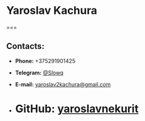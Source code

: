 # Yaroslav Kachura

===

## Contacts:

- **Phone:** +375291901425

* **Telegram:** [@Slowq](https://t.me/Slowq)

- **E-mail:** [yaroslav2kachura@gmail.com](yaroslav2kachura@gmail.com)

* # **GitHub:** [yaroslavnekurit](https://github.com/yaroslavnekurit)
